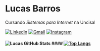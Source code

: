 # Lucas Barros

Cursando *Sistemas para Internet* na Uncisal 

[![Linkedin](https://img.shields.io/badge/LinkedIn-0077B5?style=for-the-badge&logo=linkedin&logoColor=white)](https://www.linkedin.com/in/lucas-barros-239221190/)
[![Gmail](https://img.shields.io/badge/Gmail-D14836?style=for-the-badge&logo=gmail&logoColor=white)](https://www.linkedin.com/in/lucas-barros-239221190/)
[![Instagram](https://img.shields.io/badge/Instagram-E4405F?style=for-the-badge&logo=instagram&logoColor=white)](https://www.instagram.com/lucas.it0/)

#### ![Lucas GitHub Stats](https://github-readme-stats.vercel.app/api?username=arenitoo&show_icons=true&theme=radical) #### [![Top Langs](https://github-readme-stats.vercel.app/api/top-langs/?username=arenitoo&layout=compact&icons=true&theme=radical)](https://github.com/arenitoo/github-readme-stats)
